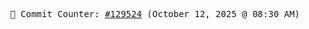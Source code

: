<p align="center">
    <samp>
        📮 Commit Counter: <a href="https://github.com/Javascript-void0/Javascript-void0/commits/main">#129524</a> (October 12, 2025 @ 08:30 AM)
    </samp>
</p>
